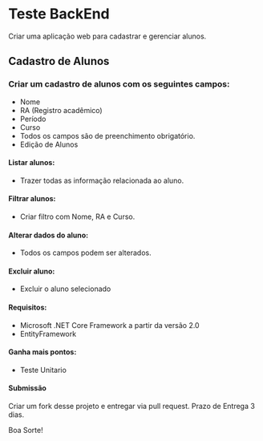 # Teste BackEnd

Criar uma aplicação web para cadastrar e gerenciar alunos.

## Cadastro de Alunos

### Criar um cadastro de alunos com os seguintes campos:
- Nome
- RA (Registro acadêmico)
- Período
- Curso
- Todos os campos são de preenchimento obrigatório.
- Edição de Alunos

#### Listar alunos: 
- Trazer todas as informação relacionada ao aluno.

#### Filtrar alunos: 
- Criar filtro com Nome, RA e Curso.

#### Alterar dados do aluno: 
- Todos os campos podem ser alterados.

#### Excluir aluno:
- Excluir o aluno selecionado

#### Requisitos:
- Microsoft .NET Core Framework a partir da versão 2.0
- EntityFramework
#### Ganha mais pontos:
- Teste Unitario 

#### Submissão
Criar um fork desse projeto e entregar via pull request.
Prazo de Entrega
3 dias.


Boa Sorte!
